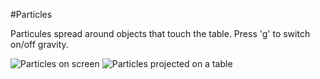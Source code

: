 #Particles

Particules spread around objects that touch the table. Press 'g' to switch on/off gravity.

![Particles on screen](https://github.com/potioc/Papart-examples/blob/master/apps/Particles/particles2.png)
![Particles projected on a table](https://github.com/potioc/Papart-examples/blob/master/apps/Particles/particles_projection.jpg)
